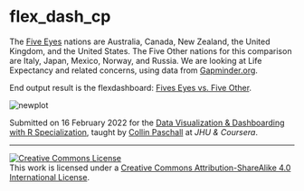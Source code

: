 # flex_dash_cp


The [Five Eyes](https://en.wikipedia.org/wiki/Five_Eyes)  nations are Australia, Canada, New Zealand, the United Kingdom, and the United States. The Five Other nations for this comparison are Italy, Japan, Mexico, Norway, and Russia. We are looking at Life Expectancy and related concerns, using data from [Gapminder.org](https://www.gapminder.org/data/).


End output result is the flexdashboard: [Fives Eyes vs. Five Other](https://rpubs.com/Thom_JH/five_eyes).

![newplot](https://user-images.githubusercontent.com/12042357/154091603-9b405123-c2dd-4647-8bfd-ff5758c71cd0.png)

Submitted on 16 February 2022 for the [Data Visualization & Dashboarding with R Specialization](https://www.coursera.org/specializations/jhu-data-visualization-dashboarding-with-r), taught by [Collin Paschall](https://www.coursera.org/instructor/collinpaschall) at <em>JHU & Coursera</em>.


<hr />
<a rel="license" href="http://creativecommons.org/licenses/by-sa/4.0/"><img alt="Creative Commons License" style="border-width:0" src="https://i.creativecommons.org/l/by-sa/4.0/88x31.png" /></a><br />This work is licensed under a <a rel="license" href="http://creativecommons.org/licenses/by-sa/4.0/">Creative Commons Attribution-ShareAlike 4.0 International License</a>.
